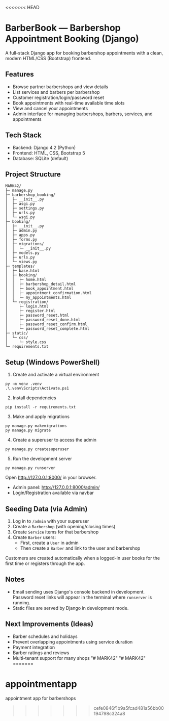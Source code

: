 <<<<<<< HEAD
# BarberBook — Barbershop Appointment Booking (Django)

A full-stack Django app for booking barbershop appointments with a clean, modern HTML/CSS (Bootstrap) frontend.

## Features
- Browse partner barbershops and view details
- List services and barbers per barbershop
- Customer registration/login/password reset
- Book appointments with real-time available time slots
- View and cancel your appointments
- Admin interface for managing barbershops, barbers, services, and appointments

## Tech Stack
- Backend: Django 4.2 (Python)
- Frontend: HTML, CSS, Bootstrap 5
- Database: SQLite (default)

## Project Structure
```
MARK42/
├─ manage.py
├─ barbershop_booking/
│  ├─ __init__.py
│  ├─ asgi.py
│  ├─ settings.py
│  ├─ urls.py
│  └─ wsgi.py
├─ booking/
│  ├─ __init__.py
│  ├─ admin.py
│  ├─ apps.py
│  ├─ forms.py
│  ├─ migrations/
│  │  └─ __init__.py
│  ├─ models.py
│  ├─ urls.py
│  └─ views.py
├─ templates/
│  ├─ base.html
│  ├─ booking/
│  │  ├─ home.html
│  │  ├─ barbershop_detail.html
│  │  ├─ book_appointment.html
│  │  ├─ appointment_confirmation.html
│  │  └─ my_appointments.html
│  └─ registration/
│     ├─ login.html
│     ├─ register.html
│     ├─ password_reset.html
│     ├─ password_reset_done.html
│     ├─ password_reset_confirm.html
│     └─ password_reset_complete.html
├─ static/
│  └─ css/
│     └─ style.css
└─ requirements.txt
```

## Setup (Windows PowerShell)
1) Create and activate a virtual environment
```
py -m venv .venv
.\.venv\Scripts\Activate.ps1
```

2) Install dependencies
```
pip install -r requirements.txt
```

3) Make and apply migrations
```
py manage.py makemigrations
py manage.py migrate
```

4) Create a superuser to access the admin
```
py manage.py createsuperuser
```

5) Run the development server
```
py manage.py runserver
```

Open http://127.0.0.1:8000/ in your browser.

- Admin panel: http://127.0.0.1:8000/admin/
- Login/Registration available via navbar

## Seeding Data (via Admin)
1) Log in to `/admin` with your superuser
2) Create a `Barbershop` (with opening/closing times)
3) Create `Service` items for that barbershop
4) Create `Barber` users:
   - First, create a `User` in admin
   - Then create a `Barber` and link to the user and barbershop

Customers are created automatically when a logged-in user books for the first time or registers through the app.

## Notes
- Email sending uses Django's console backend in development. Password reset links will appear in the terminal where `runserver` is running.
- Static files are served by Django in development mode.

## Next Improvements (Ideas)
- Barber schedules and holidays
- Prevent overlapping appointments using service duration
- Payment integration
- Barber ratings and reviews
- Multi-tenant support for many shops
"# MARK42" 
"# MARK42" 
=======
# appointmentapp
appointment app for barbershops
>>>>>>> cefe0846f1b9a5fcad481a56bb00194798c324a8

